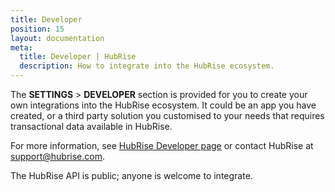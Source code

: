 ```yaml
---
title: Developer
position: 15
layout: documentation
meta:
  title: Developer | HubRise
  description: How to integrate into the HubRise ecosystem.
---
```


The **SETTINGS** > **DEVELOPER** section is provided for you to create your own integrations into the HubRise ecosystem. It could be an app you have created, or a third party solution you customised to your needs that requires transactional data available in HubRise.

For more information, see [HubRise Developer page](/developers) or contact HubRise at [support@hubrise.com](mailto:support@hubrise.com).

The HubRise API is public; anyone is welcome to integrate.
